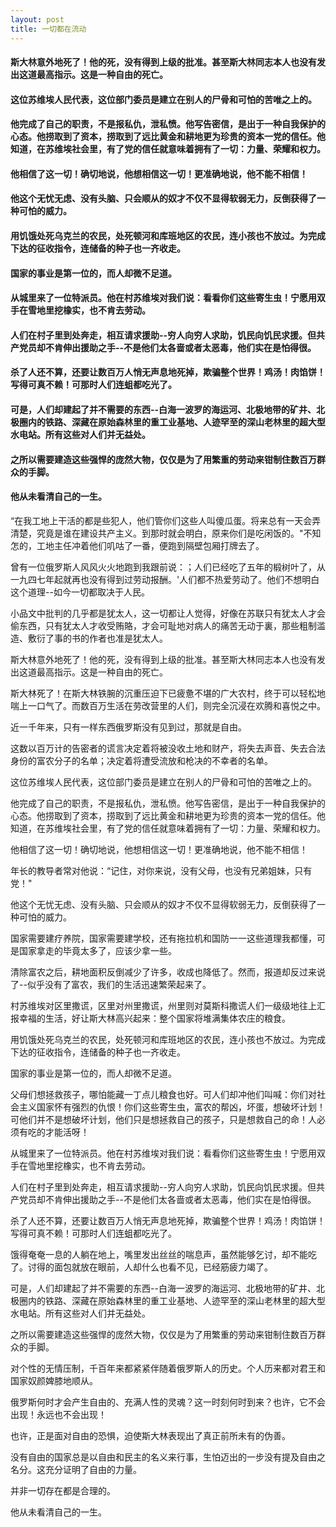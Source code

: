 ```yaml
---
layout: post
title: 一切都在流动
---
```

#### 斯大林意外地死了！他的死，没有得到上级的批准。甚至斯大林同志本人也没有发出这道最高指示。这是一种自由的死亡。
#### 这位苏维埃人民代表，这位部门委员是建立在别人的尸骨和可怕的苦唯之上的。
#### 他完成了自己的职责，不是报私仇，泄私愤。他写告密信，是出于一种自我保护的心态。他捞取到了资本，捞取到了远比黄金和耕地更为珍贵的资本一党的信任。他知道，在苏维埃社会里，有了党的信任就意味着拥有了一切：力量、荣耀和权力。
#### 他相信了这一切！确切地说，他想相信这一切！更准确地说，他不能不相信！
#### 他这个无忧无虑、没有头脑、只会顺从的奴才不仅不显得软弱无力，反倒获得了一种可怕的威力。
#### 用饥饿处死乌克兰的农民，处死顿河和库班地区的农民，连小孩也不放过。为完成下达的征收指令，连储备的种子也一齐收走。
#### 国家的事业是第一位的，而人却微不足道。
#### 从城里来了一位特派员。他在村苏维埃对我们说：看看你们这些寄生虫！宁愿用双手在雪地里挖橡实，也不肯去劳动。
#### 人们在村子里到处奔走，相互请求援助--穷人向穷人求助，饥民向饥民求援。但共产党员却不肯伸出援助之手--不是他们太各啬或者太恶毒，他们实在是怕得很。
#### 杀了人还不算，还要让数百万人悄无声息地死掉，欺骗整个世界！鸡汤！肉馅饼！写得可真不赖！可那时人们连蛆都吃光了。
#### 可是，人们却建起了并不需要的东西--白海一波罗的海运河、北极地带的矿井、北极圈内的铁路、深藏在原始森林里的重工业基地、人迹罕至的深山老林里的超大型水电站。所有这些对人们并无益处。
#### 之所以需要建造这些强悍的庞然大物，仅仅是为了用繁重的劳动来钳制住数百万群众的手脚。
#### 他从未看清自己的一生。
<!-- more -->
“在我工地上干活的都是些犯人，他们管你们这些人叫傻瓜蛋。将来总有一天会弄清楚，究竟是谁在建设共产主义。到那时就会明白，原来你们是吃闲饭的。"不知怎的，工地主任冲着他们叽咕了一番，便跑到隔壁包厢打牌去了。

曾有一位俄罗斯人风风火火地跑到我跟前说：；人们已经吃了五年的椴树叶了，从一九四七年起就再也没有得到过劳动报酬。'人们都不热爱劳动了。他们不想明白这个道理--如今一切都取决于人民。

小品文中批判的几乎都是犹太人，这一切都让人觉得，好像在苏联只有犹太人才会偷东西，只有犹太人才收受贿賂，才会可耻地对病人的痛苦无动于裏，那些粗制滥造、敷衍了事的书的作者也准是犹太人。

斯大林意外地死了！他的死，没有得到上级的批准。甚至斯大林同志本人也没有发出这道最高指示。这是一种自由的死亡。

斯大林死了！在斯大林铁腕的沉重压迫下已疲惫不堪的广大农村，终于可以轻松地喘上一口气了。而数百万生活在劳改营里的人们，则完全沉浸在欢腾和喜悦之中。

近一千年来，只有一样东西俄罗斯没有见到过，那就是自由。

这数以百万计的告密者的谎言决定着将被没收土地和财产，将失去声音、失去合法身份的富农分子的名单；决定着将遭受流放和枪决的不幸者的名单。

这位苏维埃人民代表，这位部门委员是建立在别人的尸骨和可怕的苦唯之上的。

他完成了自己的职责，不是报私仇，泄私愤。他写告密信，是出于一种自我保护的心态。他捞取到了资本，捞取到了远比黄金和耕地更为珍贵的资本一党的信任。他知道，在苏维埃社会里，有了党的信任就意味着拥有了一切：力量、荣耀和权力。

他相信了这一切！确切地说，他想相信这一切！更准确地说，他不能不相信！

年长的教导者常对他说：“记住，对你来说，没有父母，也没有兄弟姐妹，只有党！"

他这个无忧无虑、没有头脑、只会顺从的奴才不仅不显得软弱无力，反倒获得了一种可怕的威力。

国家需要建疗养院，国家需要建学校，还有拖拉机和国防一一这些道理我都懂，可是国家拿走的毕竟太多了，应该少拿一些。

清除富农之后，耕地面积反倒减少了许多，收成也降低了。然而，报道却反过来说了--似乎没有了富农，我们的生活迅速繁荣起来了。

村苏维埃对区里撒谎，区里对州里撒谎，州里则对莫斯科撒谎人们一级级地往上汇报幸福的生活，好让斯大林高兴起来：整个国家将堆满集体农庄的粮食。

用饥饿处死乌克兰的农民，处死顿河和库班地区的农民，连小孩也不放过。为完成下达的征收指令，连储备的种子也一齐收走。

国家的事业是第一位的，而人却微不足道。

父母们想拯救孩子，哪怕能藏一丁点儿粮食也好。可人们却冲他们叫喊：你们对社会主义国家怀有强烈的仇恨！你们这些寄生虫，富农的帮凶，坏蛋，想破坏计划！可他们并不是想破坏计划，他们只是想拯救自己的孩子，只是想救自己的命！人必须有吃的才能活呀！

从城里来了一位特派员。他在村苏维埃对我们说：看看你们这些寄生虫！宁愿用双手在雪地里挖橡实，也不肯去劳动。

人们在村子里到处奔走，相互请求援助--穷人向穷人求助，饥民向饥民求援。但共产党员却不肯伸出援助之手--不是他们太各啬或者太恶毒，他们实在是怕得很。

杀了人还不算，还要让数百万人悄无声息地死掉，欺骗整个世界！鸡汤！肉馅饼！写得可真不赖！可那时人们连蛆都吃光了。

饿得奄奄一息的人躺在地上，嘴里发出丝丝的喘息声，虽然能够乞讨，却不能吃了。讨得的面包就放在眼前，人却什么也看不见，已经筋疲力竭了。

可是，人们却建起了并不需要的东西--白海一波罗的海运河、北极地带的矿井、北极圈内的铁路、深藏在原始森林里的重工业基地、人迹罕至的深山老林里的超大型水电站。所有这些对人们并无益处。

之所以需要建造这些强悍的庞然大物，仅仅是为了用繁重的劳动来钳制住数百万群众的手脚。

对个性的无情压制，千百年来都紧紧伴随着俄罗斯人的历史。个人历来都对君王和国家奴颜婢膝地顺从。

俄罗斯何时才会产生自由的、充满人性的灵魂？这一时刻何时到来？也许，它不会出现！永远也不会出现！

也许，正是面对自由的恐惧，迫使斯大林表现出了真正前所未有的伪善。

没有自由的国家总是以自由和民主的名义来行事，生怕迈出的一步没有提及自由之名分。这充分证明了自由的力量。

并非一切存在都是合理的。

他从未看清自己的一生。